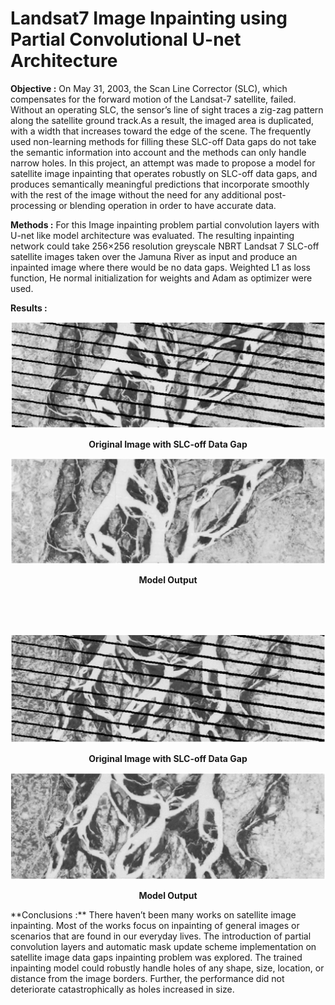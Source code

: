 # Landsat7 Image Inpainting using Partial Convolutional U-net Architecture

**Objective :** On May 31, 2003, the Scan Line Corrector (SLC), which compensates for the forward motion of the Landsat-7 satellite, failed. Without an operating SLC, the sensor’s line of sight traces a zig-zag pattern along the satellite ground track.As a result, the imaged area is duplicated, with a width that increases toward the edge of the scene. The frequently used non-learning methods for filling these SLC-off Data gaps do not take the semantic information into account and the methods can only handle narrow holes. In this project, an attempt was made to propose a model for satellite image inpainting that operates robustly on SLC-off data gaps, and produces semantically meaningful predictions that incorporate smoothly with the rest of the image without the need for any additional post-processing or blending operation in order to have accurate data.

**Methods :** For this Image inpainting problem partial convolution layers with U-net like model architecture was evaluated. The resulting inpainting network could take 256×256 resolution greyscale NBRT Landsat 7 SLC-off satellite images taken over the Jamuna River as input and produce an inpainted image where there would be no data gaps. Weighted L1 as loss function, He normal initialization for weights and Adam as optimizer were used. 

**Results :**  

![alt text](https://github.com/antorhasan/landsat7_image_inpainting/blob/master/pngs/original1.png)

<p align="center">
  <b>Original Image with SLC-off Data Gap</b><br>
</p>

![alt text](https://github.com/antorhasan/landsat7_image_inpainting/blob/master/pngs/fixed1.png)

<p align="center">
  <b>Model Output</b><br>
</p>

<br/>
<br/>
<br/>

![alt text](https://github.com/antorhasan/landsat7_image_inpainting/blob/master/pngs/original2.png)

<p align="center">
  <b>Original Image with SLC-off Data Gap</b>
</p>

![alt text](https://github.com/antorhasan/landsat7_image_inpainting/blob/master/pngs/fixed2.png)

<p align="center">
  <b>Model Output</b><br>
</p>

</b>
**Conclusions :**
There haven’t been many works on satellite image inpainting. Most of the works focus on inpainting of general images or scenarios that are found in our everyday lives. The introduction of partial convolution layers and automatic mask update scheme implementation on satellite image data gaps inpainting problem was explored. The trained inpainting model could robustly handle holes of any shape, size, location, or distance from the image borders. Further, the performance did not deteriorate catastrophically as holes increased in size. 




